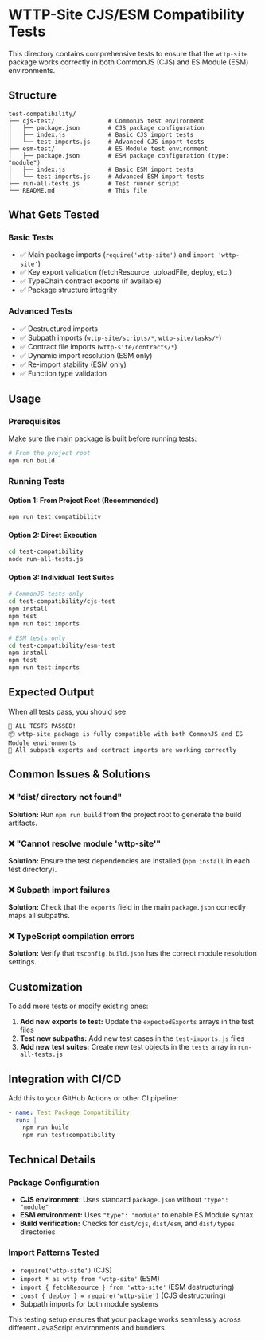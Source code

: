 # WTTP-Site CJS/ESM Compatibility Tests

This directory contains comprehensive tests to ensure that the `wttp-site` package works correctly in both CommonJS (CJS) and ES Module (ESM) environments.

## Structure

```
test-compatibility/
├── cjs-test/               # CommonJS test environment
│   ├── package.json        # CJS package configuration
│   ├── index.js            # Basic CJS import tests
│   └── test-imports.js     # Advanced CJS import tests
├── esm-test/               # ES Module test environment
│   ├── package.json        # ESM package configuration (type: "module")
│   ├── index.js            # Basic ESM import tests
│   └── test-imports.js     # Advanced ESM import tests
├── run-all-tests.js        # Test runner script
└── README.md               # This file
```

## What Gets Tested

### Basic Tests
- ✅ Main package imports (`require('wttp-site')` and `import 'wttp-site'`)
- ✅ Key export validation (fetchResource, uploadFile, deploy, etc.)
- ✅ TypeChain contract exports (if available)
- ✅ Package structure integrity

### Advanced Tests
- ✅ Destructured imports
- ✅ Subpath imports (`wttp-site/scripts/*`, `wttp-site/tasks/*`)
- ✅ Contract file imports (`wttp-site/contracts/*`)
- ✅ Dynamic import resolution (ESM only)
- ✅ Re-import stability (ESM only)
- ✅ Function type validation

## Usage

### Prerequisites
Make sure the main package is built before running tests:

```bash
# From the project root
npm run build
```

### Running Tests

#### Option 1: From Project Root (Recommended)
```bash
npm run test:compatibility
```

#### Option 2: Direct Execution
```bash
cd test-compatibility
node run-all-tests.js
```

#### Option 3: Individual Test Suites
```bash
# CommonJS tests only
cd test-compatibility/cjs-test
npm install
npm test
npm run test:imports

# ESM tests only
cd test-compatibility/esm-test
npm install
npm test
npm run test:imports
```

## Expected Output

When all tests pass, you should see:

```
🎉 ALL TESTS PASSED!
📦 wttp-site package is fully compatible with both CommonJS and ES Module environments
🔧 All subpath exports and contract imports are working correctly
```

## Common Issues & Solutions

### ❌ "dist/ directory not found"
**Solution:** Run `npm run build` from the project root to generate the build artifacts.

### ❌ "Cannot resolve module 'wttp-site'"
**Solution:** Ensure the test dependencies are installed (`npm install` in each test directory).

### ❌ Subpath import failures
**Solution:** Check that the `exports` field in the main `package.json` correctly maps all subpaths.

### ❌ TypeScript compilation errors
**Solution:** Verify that `tsconfig.build.json` has the correct module resolution settings.

## Customization

To add more tests or modify existing ones:

1. **Add new exports to test:** Update the `expectedExports` arrays in the test files
2. **Test new subpaths:** Add new test cases in the `test-imports.js` files
3. **Add new test suites:** Create new test objects in the `tests` array in `run-all-tests.js`

## Integration with CI/CD

Add this to your GitHub Actions or other CI pipeline:

```yaml
- name: Test Package Compatibility
  run: |
    npm run build
    npm run test:compatibility
```

## Technical Details

### Package Configuration
- **CJS environment:** Uses standard `package.json` without `"type": "module"`
- **ESM environment:** Uses `"type": "module"` to enable ES Module syntax
- **Build verification:** Checks for `dist/cjs`, `dist/esm`, and `dist/types` directories

### Import Patterns Tested
- `require('wttp-site')` (CJS)
- `import * as wttp from 'wttp-site'` (ESM)
- `import { fetchResource } from 'wttp-site'` (ESM destructuring)
- `const { deploy } = require('wttp-site')` (CJS destructuring)
- Subpath imports for both module systems

This testing setup ensures that your package works seamlessly across different JavaScript environments and bundlers. 